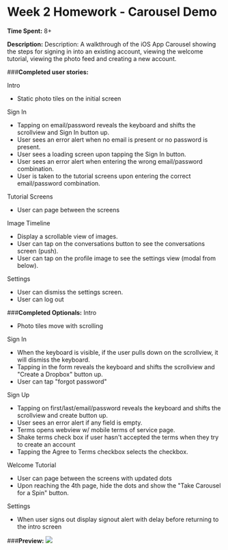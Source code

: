 # Week 2 Homework - Carousel Demo

**Time Spent:** 8+

**Description:** Description: A walkthrough of the iOS App Carousel showing the steps for signing in into an existing account, viewing the welcome tutorial, viewing the photo feed and creating a new account.

###**Completed user stories:**

Intro
- Static photo tiles on the initial screen

Sign In
- Tapping on email/password reveals the keyboard and shifts the scrollview and Sign In button up.
- User sees an error alert when no email is present or no password is present.
- User sees a loading screen upon tapping the Sign In button.
- User sees an error alert when entering the wrong email/password combination.
- User is taken to the tutorial screens upon entering the correct email/password combination.

Tutorial Screens
- User can page between the screens

Image Timeline
- Display a scrollable view of images.
- User can tap on the conversations button to see the conversations screen (push).
- User can tap on the profile image to see the settings view (modal from below).

Settings
- User can dismiss the settings screen.
- User can log out

###**Completed Optionals:**
Intro
- Photo tiles move with scrolling

Sign In
- When the keyboard is visible, if the user pulls down on the scrollview, it will dismiss the keyboard.
- Tapping in the form reveals the keyboard and shifts the scrollview and "Create a Dropbox" button up.
- User can tap "forgot password"

Sign Up
- Tapping on first/last/email/password reveals the keyboard and shifts the scrollview and create button up. 
- User sees an error alert if any field is empty.
- Terms opens webview w/ mobile terms of service page.
- Shake terms check box if user hasn't accepted the terms when they try to create an account
- Tapping the Agree to Terms checkbox selects the checkbox.

Welcome Tutorial
- User can page between the screens with updated dots
- Upon reaching the 4th page, hide the dots and show the "Take Carousel for a Spin" button.

Settings
- When user signs out display signout alert with delay before returning to the intro screen

###**Preview:**
<img src="https://github.com/designbisch/demo-carousel/blob/master/demo-carousel.gif?raw=true"></img>
